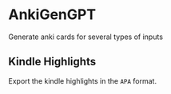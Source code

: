 # AnkiGenGPT

Generate anki cards for several types of inputs

## Kindle Highlights

Export the kindle highlights in the `APA` format.
